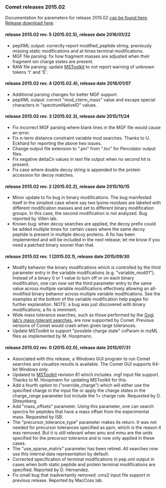 ### Comet releases 2015.02

Documentation for parameters for release 2015.02 [can be found
here](/Comet/parameters/parameters_201502/).
[Release download here](https://sourceforge.net/projects/comet-ms/files/).


#### release 2015.02 rev. 5 (2015.02.5), release date 2016/01/22
- pepXML output: correctly report modified_peptide string; previously missing
static modifications and at times terminal modifications.
- MGF file parsing: fix how fragment masses are adjusted when their fragment
ion charge states are present.
- RAW file parsing: update [MSToolkit](https://github.com/mhoopmann/mstoolkit)
to not report warning of unknown tokens 't' and 'E'.

#### release 2015.02 rev. 4 (2015.02.4), release date 2016/01/07
- Additional parsing changes for better MGF support.
- pepXML output: correct "mod_cterm_mass" value and escape special characters
in "spectrumNativeID" values.

#### release 2015.02 rev. 3 (2015.02.3), release date 2015/11/24
- Fix incorrect MGF parsing where blank lines in the MGF file would cause an
error.
- Fix n-term distance constraint variable mod searches. Thanks to U. Eckhard
for reporting the above two issues.
- Change output file extension to ".pin" from ".tsv" for Percolator output
files.
- Fix negative deltaCn values in text file output when no second hit is
present.
- Fix case where double decoy string is appended to the protein accession for
decoy matches.

#### release 2015.02 rev. 2 (2015.02.2), release date 2015/10/15
- Minor update to fix bug in binary modifications. The bug manifested itself in
the simplest case where say two lysine residues are labeled with different
modification masses and set to different binary modification groups. In this
case, the second modification is not analyzed. Bug reported by Villen lab.
- Known bug: when decoy searches are applied, the decoy prefix could be added
multiple times for certain cases where the same decoy peptide is present in
multiple decoy proteins. A fix has been implemented and will be included in the
next release; let me know if you need a patched binary sooner than that.

#### release 2015.02 rev. 1 (2015.02.1), release date 2015/09/30
- Modify behavior the binary modifications which is controlled by the third
parameter entry in the variable modifications (e.g. "variable_mod01"). Instead
of a binary 0 or 1 value to turn off or on each binary modification, one can
now set the third parameter entry to the same value across multiple variable
modifications effectively allowing an all-modified binary behavior across
multiple variable modifications. See the examples at the bottom of the variable
modification help pages for further explanation. NOTE: a bug was just
discovered with binary modifications; a fix is imminent.
- Wide mass tolerance searches, such as those performed by the
[Gygi lab's mass-tolerant searches](https://pubmed.ncbi.nlm.nih.gov/26076430/),
are now supported by Comet. Previous versions of Comet
would crash when given large tolerances.
- Update MSToolkit to support "possible charge state" cvParam in mzML files as
implemented by M. Hoopmann.

#### release 2015.02 rev. 0 (2015.02.0), release date 2015/07/31
- Associated with this release, a Windows GUI program to run Comet searches and
visualize results is available. The Comet GUI supports 64-bit Windows only.
- Updated to [MSToolkit](https://github.com/mhoopmann/mstoolkit)
revision 81 which includes .mgf input file support.
Thanks to M. Hoopmann for updating MSToolkit for this.
- Add a fourth option to ("override_charge") which will either use the
specified charge in the input file or apply the charge states in the
charge_range parameter but include the 1+ charge rule. Requested by D.
Shteynberg.
- Add "mass_offsets" parameter. Using this parameter, one can search spectra
for peptides that have a mass offset from the experimental mass. Requested by
ISB.
- The "precursor_tolerance_type" parameter makes its return. It was not needed
for precursor tolerances specified as ppm, which is the reason it was removed.
But it is still relevant when amu and mmu are the units specified for the
precursor tolerance and is now only applied in these cases.
- The "use_sparse_matrix" parameter has been retired. All searches now use this
internal data representation by default.
- Corrected specification of terminal modifications in pep.xml output in cases
when both static peptide and protein terminal modifications are specified.
Reported by D. Hernandez.
- Fix small bug that inadvertantly removed .cms2 input file support in previous
release. Reported by MacCoss lab.
